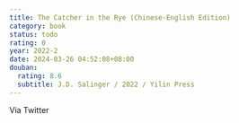 ```yaml
---
title: The Catcher in the Rye (Chinese-English Edition)
category: book
status: todo
rating: 0
year: 2022-2
date: 2024-03-26 04:52:08+08:00
douban:
  rating: 8.6
  subtitle: J.D. Salinger / 2022 / Yilin Press
---
```


Via Twitter
